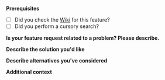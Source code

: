 <!-- 
DON'T JUST DELETE THIS TEMPLATE  
WITHOUT IT WE'LL JUST MARK YOUR ISSUE AS INVALID
-->

**Prerequisites**  
* [ ] Did you check the [Wiki](http://rpginventory.endlesscode.ru/) for this feature?
* [ ] Did you perform a cursory search?

**Is your feature request related to a problem? Please describe.**  
<!-- A clear and concise description of what the problem is. Ex. I'm always frustrated when [...] -->

**Describe the solution you'd like**  
<!-- A clear and concise description of what you want to happen. -->

**Describe alternatives you've considered**  
<!-- A clear and concise description of any alternative solutions or features you've considered. -->

**Additional context**  
<!-- Add any other context or screenshots about the feature request here. -->
